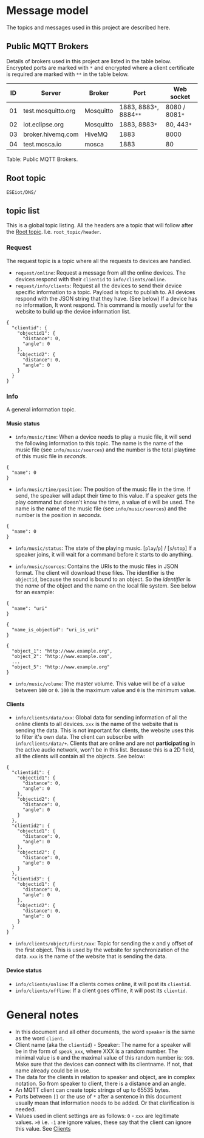 # Message model

The topics and messages used in this project are described here.

## Public MQTT Brokers

Details of brokers used in this project are listed in the table below. Encrypted ports are marked with `*` and encrypted where a client certificate is required are marked with `**` in the table below.

ID | Server             | Broker    | Port                    | Web socket
-- | ------------------ | --------- | ----------------------- | --------------
01 | test.mosquitto.org | Mosquitto | 1883, 8883`*`, 8884`**` | 8080 / 8081`*`
02 | iot.eclipse.org    | Mosquitto | 1883, 8883`*`           | 80, 443`*`
03 | broker.hivemq.com  | HiveMQ    | 1883                    | 8000
04 | test.mosca.io      | mosca     | 1883                    | 80

Table: Public MQTT Brokers.  


## Root topic

`ESEiot/DNS/`

## topic list

This is a global topic listing. All the headers are a topic that will follow after the [Root topic](#root-topic). I.e. `root_topic/header`.

### Request

The request topic is a topic where all the requests to devices are handled.

- `request/online`: Request a message from all the online devices. The devices respond with their `clientid` to `info/clients/online`.
- `request/info/clients`: Request all the devices to send their device specific information to a topic. Payload is topic to publish to. All devices respond with the JSON string that they have. (See below) If a device has no information, It wont respond. This command is mostly useful for the website to build up the device information list.

```
{
  "clientid": {
    "objectid1": {
      "distance": 0,
      "angle": 0
    },
    "objectid2": {
      "distance": 0,
      "angle": 0
    }
  }
}
```

### Info

A general information topic.

#### Music status

- `info/music/time`: When a device needs to play a music file, it will send the following information to this topic. The name is the name of the music file (see `info/music/sources`) and the number is the total playtime of this music file in _seconds_.

```
{
  "name": 0
}
```

- `info/music/time/position`: The position of the music file in the time. If send, the speaker will adapt their time to this value. If a speaker gets the play command but doesn't know the time, a value of `0` will be used. The name is the name of the music file (see `info/music/sources`) and the number is the position in _seconds_.

```
{
  "name": 0
}
```

- `info/music/status`: The state of the playing music. [`play`/`p`] / [`s`/`stop`] If a speaker joins, it will wait for a command before it starts to do anything.

- `info/music/sources`: Contains the URIs to the music files in JSON format. The client will download these files. The identifier is the `objectid`, because the sound is bound to an object. So the _identifier_ is the _name_ of the object and the name on the local file system. See below for an example:

```
{
  "name": "uri"
}
```

```
{
  "name_is_objectid": "uri_is_uri"
}
```

```
{
  "object_1": "http://www.example.org",
  "object_2": "http://www.example.com",
  ...
  "object_5": "http://www.example.org"
}
```

- `info/music/volume`: The master volume. This value will be of a value between `100` or `0`. `100` is the maximum value and `0` is the minimum value.

#### Clients

- `info/clients/data/xxx`: Global data for sending information of all the online clients to all devices. `xxx` is the name of the website that is sending the data. This is not important for clients, the website uses this to filter it's own data. The client can subscribe with `info/clients/data/+`. Clients that are online and are not **participating** in the active audio network, won't be in this list. Because this is a 2D field, all the clients will contain all the objects. See below:

```
{
  "clientid1": {
    "objectid1": {
      "distance": 0,
      "angle": 0
    },
    "objectid2": {
      "distance": 0,
      "angle": 0
    }
  },
  "clientid2": {
    "objectid1": {
      "distance": 0,
      "angle": 0
    },
    "objectid2": {
      "distance": 0,
      "angle": 0
    }
  },
  "clientid3": {
    "objectid1": {
      "distance": 0,
      "angle": 0
    },
    "objectid2": {
      "distance": 0,
      "angle": 0
    }
  }
}
```

- `info/clients/object/first/xxx`: Topic for sending the x and y offset of the first object. This is used by the website for synchronization of the data. `xxx` is the name of the website that is sending the data.

#### Device status

- `info/clients/online`: If a clients comes online, it will post its `clientid`.
- `info/clients/offline`: If a client goes offline, it will post its `clientid`.

# General notes

- In this document and all other documents, the word `speaker` is the same as the word `client`.
- Client name (aka the `clientid`) - Speaker: The name for a speaker will be in the form of `speak_xxx`, where XXX is a random number. The minimal value is `0` and the maximal value of this random number is: `999`. Make sure that the devices can connect with its clientname. If not, that name already could be in use.
- The data for the clients in relation to speaker and object, are in complex notation. So from speaker to client, there is a distance and an angle.
- An MQTT client can create topic strings of up to 65535 bytes.
- Parts between `[]` or the use of `*` after a sentence in this document usually mean that information needs to be added. Or that clarification is needed.
- Values used in client settings are as follows: `0` - `xxx` are legitimate values. `>0` i.e. `-1` are ignore values, these say that the client can ignore this value. See [Clients](#clients)
